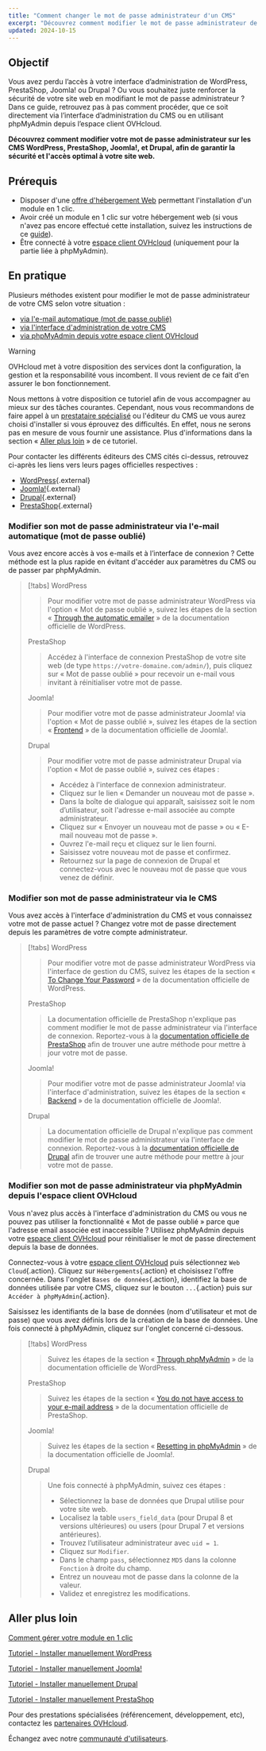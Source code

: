 ```yaml
---
title: "Comment changer le mot de passe administrateur d'un CMS"
excerpt: "Découvrez comment modifier le mot de passe administrateur de votre CMS directement via l’interface d’administration du CMS ou en utilisant phpMyAdmin depuis l’espace client OVHcloud"
updated: 2024-10-15
---
```


## Objectif

Vous avez perdu l’accès à votre interface d’administration de WordPress, PrestaShop, Joomla! ou Drupal ? Ou vous souhaitez juste renforcer la sécurité de votre site web en modifiant le mot de passe administrateur ? Dans ce guide, retrouvez pas à pas comment procéder, que ce soit directement via l’interface d’administration du CMS ou en utilisant phpMyAdmin depuis l’espace client OVHcloud.

**Découvrez comment modifier votre mot de passe administrateur sur les CMS WordPress, PrestaShop, Joomla!, et Drupal, afin de garantir la sécurité et l'accès optimal à votre site web.**

## Prérequis

- Disposer d'une [offre d'hébergement Web](/links/web/hosting) permettant l'installation d'un module en 1 clic.
- Avoir créé un module en 1 clic sur votre hébergement web (si vous n'avez pas encore effectué cette installation, suivez les instructions de ce [guide](/pages/web_cloud/web_hosting/cms_install_1_click_modules)).
- Être connecté à votre [espace client OVHcloud](/links/manager) (uniquement pour la partie liée à phpMyAdmin).

## En pratique

Plusieurs méthodes existent pour modifier le mot de passe administrateur de votre CMS selon votre situation :

- [via l'e-mail automatique (mot de passe oublié)](#via-email)
- [via l'interface d'administration de votre CMS](#via-cms)
- [via phpMyAdmin depuis votre espace client OVHcloud](#via-phpmyadmin)

> [!warning]
>
> OVHcloud met à votre disposition des services dont la configuration, la gestion et la responsabilité vous incombent. Il vous revient de ce fait d'en assurer le bon fonctionnement.
> 
> Nous mettons à votre disposition ce tutoriel afin de vous accompagner au mieux sur des tâches courantes. Cependant, nous vous recommandons de faire appel à un [prestataire spécialisé](/links/partner) ou l'éditeur du CMS ue vous aurez choisi d'installer si vous éprouvez des difficultés. En effet, nous ne serons pas en mesure de vous fournir une assistance. Plus d'informations dans la section « [Aller plus loin](#go-further) » de ce tutoriel.
>
> Pour contacter les différents éditeurs des CMS cités ci-dessus, retrouvez ci-après les liens vers leurs pages officielles respectives :
>
> - [WordPress](https://wordpress.com/fr/support/){.external}
> - [Joomla!](https://www.joomla.org/){.external}
> - [Drupal](https://www.drupal.org/){.external}
> - [PrestaShop](https://www.prestashop.com/en/support){.external}

### Modifier son mot de passe administrateur via l'e-mail automatique (mot de passe oublié) <a name="via-email"></a>

Vous avez encore accès à vos e-mails et à l’interface de connexion ? Cette méthode est la plus rapide en évitant d'accéder aux paramètres du CMS ou de passer par phpMyAdmin.

> [!tabs]
> WordPress
>>
>> Pour modifier votre mot de passe administrateur WordPress via l'option « Mot de passe oublié », suivez les étapes de la section « [Through the automatic emailer](https://wordpress.org/documentation/article/reset-your-password/#through-the-automatic-emailer) » de la documentation officielle de WordPress.
>>
> PrestaShop
>>
>> Accédez à l'interface de connexion PrestaShop de votre site web (de type `https://votre-domaine.com/admin/`), puis cliquez sur « Mot de passe oublié » pour recevoir un e-mail vous invitant à réinitialiser votre mot de passe.
>>
> Joomla!
>>
>> Pour modifier votre mot de passe administrateur Joomla! via l'option « Mot de passe oublié », suivez les étapes de la section « [Frontend](https://docs.joomla.org/Resetting_a_user_password/en) » de la documentation officielle de Joomla!.
>>
> Drupal
>>
>> Pour modifier votre mot de passe administrateur Drupal via l'option « Mot de passe oublié », suivez ces étapes :
>>
>> - Accédez à l'interface de connexion administrateur.
>> - Cliquez sur le lien « Demander un nouveau mot de passe ».
>> - Dans la boîte de dialogue qui apparaît, saisissez soit le nom d’utilisateur, soit l'adresse e-mail associée au compte administrateur.
>> - Cliquez sur « Envoyer un nouveau mot de passe » ou « E-mail nouveau mot de passe ».
>> - Ouvrez l'e-mail reçu et cliquez sur le lien fourni.
>> - Saisissez votre nouveau mot de passe et confirmez.
>> - Retournez sur la page de connexion de Drupal et connectez-vous avec le nouveau mot de passe que vous venez de définir.

### Modifier son mot de passe administrateur via le CMS <a name="via-cms"></a>

Vous avez accès à l'interface d'administration du CMS et vous connaissez votre mot de passe actuel ? Changez votre mot de passe directement depuis les paramètres de votre compte administrateur.

> [!tabs]
> WordPress
>> Pour modifier votre mot de passe administrateur WordPress via l'interface de gestion du CMS, suivez les étapes de la section « [To Change Your Password](https://wordpress.org/documentation/article/reset-your-password/#to-change-your-password) » de la documentation officielle de WordPress.
>>
> PrestaShop
>>
>> La documentation officielle de PrestaShop n'explique pas comment modifier le mot de passe administrateur via l'interface de connexion. Reportez-vous à la [documentation officielle de PrestaShop](https://help-center.prestashop.com/hc/en-us/articles/10799006732818-Recover-your-admin-password) afin de trouver une autre méthode pour mettre à jour votre mot de passe.
>>
> Joomla!
>>
>> Pour modifier votre mot de passe administrateur Joomla! via l'interface d'administration, suivez les étapes de la section « [Backend](https://docs.joomla.org/Resetting_a_user_password/en) » de la documentation officielle de Joomla!.
>>
> Drupal
>>
>> La documentation officielle de Drupal n'explique pas comment modifier le mot de passe administrateur via l'interface de connexion. Reportez-vous à la [documentation officielle de Drupal](https://www.drupal.org/node/44164) afin de trouver une autre méthode pour mettre à jour votre mot de passe.

### Modifier son mot de passe administrateur via phpMyAdmin depuis l'espace client OVHcloud <a name="via-phpmyadmin"></a>

Vous n'avez plus accès à l'interface d'administration du CMS ou vous ne pouvez pas utiliser la fonctionnalité « Mot de passe oublié » parce que l'adresse email associée est inaccessible ? Utilisez phpMyAdmin depuis votre [espace client OVHcloud](/links/manager) pour réinitialiser le mot de passe directement depuis la base de données.

Connectez-vous à votre [espace client OVHcloud](/links/manager) puis sélectionnez `Web Cloud`{.action}. Cliquez sur `Hébergements`{.action} et choisissez l'offre concernée. Dans l'onglet `Bases de données`{.action}, identifiez la base de données utilisée par votre CMS, cliquez sur le bouton `...`{.action} puis sur `Accéder à phpMyAdmin`{.action}.

Saisissez les identifiants de la base de données (nom d'utilisateur et mot de passe) que vous avez définis lors de la création de la base de données. Une fois connecté à phpMyAdmin, cliquez sur l'onglet concerné ci-dessous.

> [!tabs]
> WordPress
>>
>> Suivez les étapes de la section « [Through phpMyAdmin](https://wordpress.org/documentation/article/reset-your-password/#through-phpmyadmin) » de la documentation officielle de WordPress.
>>
> PrestaShop
>>
>> Suivez les étapes de la section « [You do not have access to your e-mail address](https://help-center.prestashop.com/hc/en-us/articles/10799006732818-Recover-your-admin-password) » de la documentation officielle de PrestaShop.
>>
> Joomla!
>>
>> Suivez les étapes de la section « [Resetting in phpMyAdmin](https://docs.joomla.org/Resetting_a_user_password/en) » de la documentation officielle de Joomla!.
>>
> Drupal
>>
>> Une fois connecté à phpMyAdmin, suivez ces étapes :
>> 
>> - Sélectionnez la base de données que Drupal utilise pour votre site web.
>> - Localisez la table `users_field_data` (pour Drupal 8 et versions ultérieures) ou users (pour Drupal 7 et versions antérieures).
>> - Trouvez l’utilisateur administrateur avec `uid = 1`.
>> - Cliquez sur `Modifier`.
>> - Dans le champ `pass`, sélectionnez `MD5` dans la colonne `Fonction` à droite du champ.
>> - Entrez un nouveau mot de passe dans la colonne de la valeur.
>> - Validez et enregistrez les modifications.

## Aller plus loin <a name="go-further"></a>

[Comment gérer votre module en 1 clic](/pages/web_cloud/web_hosting/cms_manage_1_click_module)

[Tutoriel - Installer manuellement WordPress](/pages/web_cloud/web_hosting/cms_manual_installation_wordpress)

[Tutoriel - Installer manuellement Joomla!](/pages/web_cloud/web_hosting/cms_manual_installation_joomla)

[Tutoriel - Installer manuellement Drupal](/pages/web_cloud/web_hosting/cms_manual_installation_drupal)

[Tutoriel - Installer manuellement PrestaShop](/pages/web_cloud/web_hosting/cms_manual_installation_prestashop)

Pour des prestations spécialisées (référencement, développement, etc), contactez les [partenaires OVHcloud](/links/partner).

Échangez avec notre [communauté d'utilisateurs](/links/community).